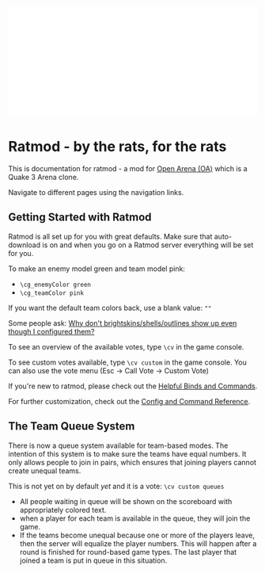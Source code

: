 ![rathead](images/screenshots/ratmod-head-header.svg)

# Ratmod - by the rats, for the rats

This is documentation for ratmod - a mod for [Open Arena (OA)](http://www.openarena.ws) which is a Quake 3 Arena clone. 

Navigate to different pages using the navigation links.

## Getting Started with Ratmod

Ratmod is all set up for you with great defaults. Make sure that auto-download is on and when you go on a Ratmod server everything will be set for you. 

To make an enemy model green and team model pink:

- `\cg_enemyColor green`
- `\cg_teamColor pink`

If you want the default team colors back, use a blank value: `""`

Some people ask: [Why don't brightskins/shells/outlines show up even though I configured them?](faq.md#why-dont-brightskinsshellsoutlines-show-up-even-though-i-configured-them)

To see an overview of the available votes, type `\cv` in the game console.

To see custom votes available, type `\cv custom` in the game console. You can also use the vote menu (Esc -> Call Vote -> Custom Vote)

If you're new to ratmod, please check out the [Helpful Binds and Commands](config-command-reference.md#helpful-binds-and-commands).

For further customization, check out the [Config and Command Reference](config-command-reference.md).



## The Team Queue System

There is now a queue system available for team-based modes. The intention of this system is to make sure the teams have equal numbers. It only allows people to join in pairs, which ensures that joining players cannot create unequal teams.

This is not yet on by default *yet* and it is a vote: `\cv custom queues`

- All people waiting in queue will be shown on the scoreboard with appropriately colored text.
- when a player for each team is available in the queue, they will join the game.
- If the teams become unequal because one or more of the players leave, then the server will equalize the player numbers. This will happen after a round is finished for round-based game types. The last player that joined a team is put in queue in this situation.


